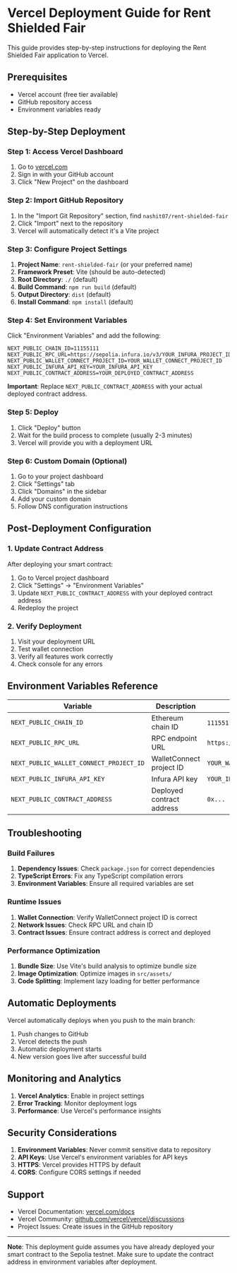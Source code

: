 # Vercel Deployment Guide for Rent Shielded Fair

This guide provides step-by-step instructions for deploying the Rent Shielded Fair application to Vercel.

## Prerequisites

- Vercel account (free tier available)
- GitHub repository access
- Environment variables ready

## Step-by-Step Deployment

### Step 1: Access Vercel Dashboard

1. Go to [vercel.com](https://vercel.com)
2. Sign in with your GitHub account
3. Click "New Project" on the dashboard

### Step 2: Import GitHub Repository

1. In the "Import Git Repository" section, find `nashit07/rent-shielded-fair`
2. Click "Import" next to the repository
3. Vercel will automatically detect it's a Vite project

### Step 3: Configure Project Settings

1. **Project Name**: `rent-shielded-fair` (or your preferred name)
2. **Framework Preset**: Vite (should be auto-detected)
3. **Root Directory**: `./` (default)
4. **Build Command**: `npm run build` (default)
5. **Output Directory**: `dist` (default)
6. **Install Command**: `npm install` (default)

### Step 4: Set Environment Variables

Click "Environment Variables" and add the following:

```
NEXT_PUBLIC_CHAIN_ID=11155111
NEXT_PUBLIC_RPC_URL=https://sepolia.infura.io/v3/YOUR_INFURA_PROJECT_ID
NEXT_PUBLIC_WALLET_CONNECT_PROJECT_ID=YOUR_WALLET_CONNECT_PROJECT_ID
NEXT_PUBLIC_INFURA_API_KEY=YOUR_INFURA_API_KEY
NEXT_PUBLIC_CONTRACT_ADDRESS=YOUR_DEPLOYED_CONTRACT_ADDRESS
```

**Important**: Replace `NEXT_PUBLIC_CONTRACT_ADDRESS` with your actual deployed contract address.

### Step 5: Deploy

1. Click "Deploy" button
2. Wait for the build process to complete (usually 2-3 minutes)
3. Vercel will provide you with a deployment URL

### Step 6: Custom Domain (Optional)

1. Go to your project dashboard
2. Click "Settings" tab
3. Click "Domains" in the sidebar
4. Add your custom domain
5. Follow DNS configuration instructions

## Post-Deployment Configuration

### 1. Update Contract Address

After deploying your smart contract:

1. Go to Vercel project dashboard
2. Click "Settings" → "Environment Variables"
3. Update `NEXT_PUBLIC_CONTRACT_ADDRESS` with your deployed contract address
4. Redeploy the project

### 2. Verify Deployment

1. Visit your deployment URL
2. Test wallet connection
3. Verify all features work correctly
4. Check console for any errors

## Environment Variables Reference

| Variable | Description | Example Value |
|----------|-------------|---------------|
| `NEXT_PUBLIC_CHAIN_ID` | Ethereum chain ID | `11155111` (Sepolia) |
| `NEXT_PUBLIC_RPC_URL` | RPC endpoint URL | `https://sepolia.infura.io/v3/...` |
| `NEXT_PUBLIC_WALLET_CONNECT_PROJECT_ID` | WalletConnect project ID | `YOUR_WALLET_CONNECT_PROJECT_ID` |
| `NEXT_PUBLIC_INFURA_API_KEY` | Infura API key | `YOUR_INFURA_API_KEY` |
| `NEXT_PUBLIC_CONTRACT_ADDRESS` | Deployed contract address | `0x...` |

## Troubleshooting

### Build Failures

1. **Dependency Issues**: Check `package.json` for correct dependencies
2. **TypeScript Errors**: Fix any TypeScript compilation errors
3. **Environment Variables**: Ensure all required variables are set

### Runtime Issues

1. **Wallet Connection**: Verify WalletConnect project ID is correct
2. **Network Issues**: Check RPC URL and chain ID
3. **Contract Issues**: Ensure contract address is correct and deployed

### Performance Optimization

1. **Bundle Size**: Use Vite's build analysis to optimize bundle size
2. **Image Optimization**: Optimize images in `src/assets/`
3. **Code Splitting**: Implement lazy loading for better performance

## Automatic Deployments

Vercel automatically deploys when you push to the main branch:

1. Push changes to GitHub
2. Vercel detects the push
3. Automatic deployment starts
4. New version goes live after successful build

## Monitoring and Analytics

1. **Vercel Analytics**: Enable in project settings
2. **Error Tracking**: Monitor deployment logs
3. **Performance**: Use Vercel's performance insights

## Security Considerations

1. **Environment Variables**: Never commit sensitive data to repository
2. **API Keys**: Use Vercel's environment variables for API keys
3. **HTTPS**: Vercel provides HTTPS by default
4. **CORS**: Configure CORS settings if needed

## Support

- Vercel Documentation: [vercel.com/docs](https://vercel.com/docs)
- Vercel Community: [github.com/vercel/vercel/discussions](https://github.com/vercel/vercel/discussions)
- Project Issues: Create issues in the GitHub repository

---

**Note**: This deployment guide assumes you have already deployed your smart contract to the Sepolia testnet. Make sure to update the contract address in environment variables after deployment.
